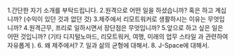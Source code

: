 1.간단한 자기 소개를 부탁드립니다.
2.원격으로 어떤 일을 하셨습니까? 혹은 하고 계십니까? (수익이 있던 것과 없던 것)
3.제주에서 리모트워커로 생활하시는 이유는 무엇입니까? 
4.원격근무, 프리로 일하시면서 장단점은 무엇입니까?
5.앞으로 하고 싶은 일은 어떤 것입니까?
(기타 디지털노마드, 리모트워커, 여행, 미래의 업무 스타일 과 관련하여 자유롭게 ).
6. 왜 제주에서?
7. 일과 삶의 균형에 대해서.
8. J-Space에 대해서.


